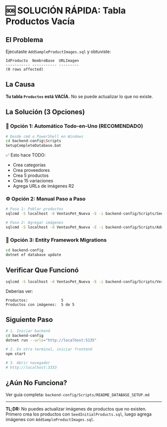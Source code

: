 # 🆘 SOLUCIÓN RÁPIDA: Tabla Productos Vacía

## El Problema

Ejecutaste `AddSampleProductImages.sql` y obtuviste:

```
IdProducto  NombreBase  URLImagen
----------- ----------- ---------
(0 rows affected)
```

## La Causa

**Tu tabla `Productos` está VACÍA.** No se puede actualizar lo que no existe.

## La Solución (3 Opciones)

### 🚀 Opción 1: Automático Todo-en-Uno (RECOMENDADO)

```bash
# Desde cmd o PowerShell en Windows
cd backend-config\Scripts
SetupCompleteDatabase.bat
```

✅ Esto hace TODO:
- Crea categorías
- Crea proveedores  
- Crea 5 productos
- Crea 15 variaciones
- Agrega URLs de imágenes R2

### ⚙️ Opción 2: Manual Paso a Paso

```bash
# Paso 1: Poblar productos
sqlcmd -S localhost -d VentasPet_Nueva -E -i backend-config/Scripts/SeedInitialProducts.sql

# Paso 2: Agregar imágenes
sqlcmd -S localhost -d VentasPet_Nueva -E -i backend-config/Scripts/AddSampleProductImages.sql
```

### 🔧 Opción 3: Entity Framework Migrations

```bash
cd backend-config
dotnet ef database update
```

## Verificar Que Funcionó

```bash
sqlcmd -S localhost -d VentasPet_Nueva -E -i backend-config/Scripts/VerifyDatabaseState.sql
```

Deberías ver:
```
Productos:               5
Productos con imágenes:  5 de 5
```

## Siguiente Paso

```bash
# 1. Iniciar backend
cd backend-config
dotnet run --urls="http://localhost:5135"

# 2. En otra terminal, iniciar frontend
npm start

# 3. Abrir navegador
# http://localhost:3333
```

## ¿Aún No Funciona?

Ver guía completa: `backend-config/Scripts/README_DATABASE_SETUP.md`

---

**TL;DR:** No puedes actualizar imágenes de productos que no existen. Primero crea los productos con `SeedInitialProducts.sql`, luego agrega imágenes con `AddSampleProductImages.sql`.
